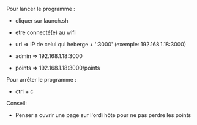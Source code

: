 Pour lancer le programme : 

- cliquer sur launch.sh

- etre connecté(e) au wifi

- url => IP de celui qui heberge + ':3000'
(exemple: 192.168.1.18:3000)

- admin => 192.168.1.18:3000

- points => 192.168.1.18:3000/points

Pour arrêter le programme :

- ctrl + c


Conseil:

- Penser a ouvrir une page sur l'ordi hôte pour ne pas perdre les points
